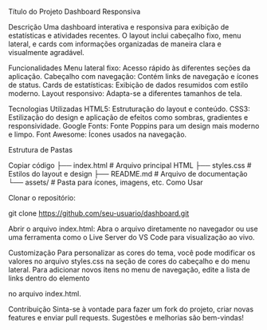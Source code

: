 Título do Projeto
Dashboard Responsiva

Descrição
Uma dashboard interativa e responsiva para exibição de estatísticas e atividades recentes. O layout inclui cabeçalho fixo, menu lateral, e cards com informações organizadas de maneira clara e visualmente agradável.

Funcionalidades
Menu lateral fixo: Acesso rápido às diferentes seções da aplicação.
Cabeçalho com navegação: Contém links de navegação e ícones de status.
Cards de estatísticas: Exibição de dados resumidos com estilo moderno.
Layout responsivo: Adapta-se a diferentes tamanhos de tela.

Tecnologias Utilizadas
HTML5: Estruturação do layout e conteúdo.
CSS3: Estilização do design e aplicação de efeitos como sombras, gradientes e responsividade.
Google Fonts: Fonte Poppins para um design mais moderno e limpo.
Font Awesome: Ícones usados na navegação.

Estrutura de Pastas

Copiar código
├── index.html      # Arquivo principal HTML
├── styles.css      # Estilos do layout e design
├── README.md       # Arquivo de documentação
└── assets/         # Pasta para ícones, imagens, etc.
Como Usar

Clonar o repositório:

git clone https://github.com/seu-usuario/dashboard.git

Abrir o arquivo index.html:
Abra o arquivo diretamente no navegador ou use uma ferramenta como o Live Server do VS Code para visualização ao vivo.

Customização
Para personalizar as cores do tema, você pode modificar os valores no arquivo styles.css na seção de cores do cabeçalho e do menu lateral.
Para adicionar novos itens no menu de navegação, edite a lista de links dentro do elemento <nav> no arquivo index.html.

Contribuição
Sinta-se à vontade para fazer um fork do projeto, criar novas features e enviar pull requests. Sugestões e melhorias são bem-vindas!

